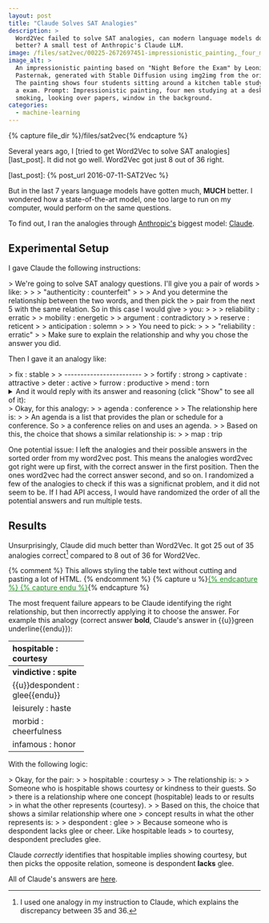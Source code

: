 ```yaml
---
layout: post
title: "Claude Solves SAT Analogies"
description: >
  Word2Vec failed to solve SAT analogies, can modern language models do
  better? A small test of Anthropic's Claude LLM.
image: /files/sat2vec/00225-2672697451-impressionistic_painting,_four_men_studying_at_a_desk,_smoking,_looking_over_papers,_window_in_the_background.png
image_alt: >
  An impressionistic painting based on "Night Before the Exam" by Leonid
  Pasternak, generated with Stable Diffusion using img2img from the original.
  The painting shows four students sitting around a kitchen table studying for
  a exam. Prompt: Impressionistic painting, four men studying at a desk,
  smoking, looking over papers, window in the background.
categories:
  - machine-learning
---
```



{% capture file_dir %}/files/sat2vec{% endcapture %}

Several years ago, I [tried to get Word2Vec to solve SAT
analogies][last_post]. It did not go well. Word2Vec got just 8 out of 36
right.

[last_post]: {% post_url 2016-07-11-SAT2Vec %}

But in the last 7 years language models have gotten much, **MUCH** better. I
wondered how a state-of-the-art model, one too large to run on my computer,
would perform on the same questions.

To find out, I ran the analogies through [Anthropic's][anthropic] biggest
model: [Claude][claude].

[anthropic]: https://www.anthropic.com/
[claude]: https://www.anthropic.com/index/introducing-claude

## Experimental Setup

I gave Claude the following instructions:

<div class="chatgpt-edit-block">
<div class="chatgpt-prompt-only" markdown="1">
> We're going to solve SAT analogy questions. I'll give you a pair of words
> like:
>
>
> "authenticity : counterfeit"
>
>
> And you determine the relationship between the two words, and then pick the
> pair from the next 5 with the same relation. So in this case I would give
> you:
>
>
> reliability : erratic
>
> mobility : energetic
>
> argument : contradictory
>
> reserve : reticent
>
> anticipation : solemn
>
>
> You need to pick:
>
>
> "reliability : erratic"
>
> Make sure to explain the relationship and why you chose the answer you did.
</div>
</div>

Then I gave it an analogy like:

<div class="chatgpt-edit-block">
<div class="chatgpt-prompt-only" markdown="1">
>  fix : stable
>
> <span markdown="0">------------------------</span>
>
>  fortify : strong
>  captivate : attractive
>  deter : active
>  furrow : productive
>  mend : torn
</div>
</div>

<details markdown="1">
<summary markdown="1">
And it would reply with its answer and reasoning (click "Show" to see all of
it):

<div class="chatgpt-edit-block">
<div class="chatgpt-output-only" markdown="1">
> Okay, for this analogy:
>
> agenda : conference
>
> The relationship here is:
>
> An agenda is a list that provides the plan or schedule for a conference. So
> a conference relies on and uses an agenda.
>
> Based on this, the choice that shows a similar relationship is:
>
> map : trip
</div>
</div>

</summary>

<div class="chatgpt-edit-block">
<div class="chatgpt-output-only" markdown="1">
> Okay, for this analogy:
>
> agenda : conference
>
> The relationship here is:
>
> An agenda is a list that provides the plan or schedule for a conference. So
> a conference relies on and uses an agenda.
>
> Based on this, the choice that shows a similar relationship is:
>
> map : trip
>
> Because a trip relies on and uses a map. A map provides the plan and
> guidance for a trip, just as an agenda does for a conference.
>
> The other choices do not show this same kind of relationship:
>
> - Teacher : class - A teacher facilitates a class but a class does not rely
>   on or use a teacher in the same direct way that a conference uses an
>   agenda or a trip uses a map.
> - Executive : employee - An executive oversees employees but employees do
>   not directly rely on or make use of an executive the same way a conference
>   uses an agenda or a trip uses a map.
> - Man : woman - These do not have a direct facilitator/user relationship.
>   They do not rely on each other in the same way.
> - Agency : assignment - While an agency may give out assignments, an
>   assignment does not directly rely on or use an agency in the way a
>   conference uses an agenda or a trip uses a map.
>
> So by analyzing each choice, map : trip is the one option that shows the
> closest relationship to the original pair's dynamic of agenda : conference.
> Please let me know if this makes sense or if you have another analogy
> challenge for me!
</div>
</div>
</details>

One potential issue: I left the analogies and their possible answers in the
sorted order from my word2vec post. This means the analogies word2vec got
right were up first, with the correct answer in the first position. Then the
ones word2vec had the correct answer second, and so on. I randomized a few of
the analogies to check if this was a significnat problem, and it did not seem
to be. If I had API access, I would have randomized the order of all the
potential answers and run multiple tests.

## Results

Unsurprisingly, Claude did much better than Word2Vec. It got 25 out of 35
analogies correct[^previous] compared to 8 out of 36 for Word2Vec.

[^previous]:
    I used one analogy in my instruction to Claude, which explains the
    discrepancy between 35 and 36.

{% comment %} This allows styling the table text without cutting and pasting a
lot of HTML. {% endcomment %}
{% capture u %}<u style="color:ForestGreen">{% endcapture %}
{% capture endu %}</u>{% endcapture %}

The most frequent failure appears to be Claude identifying the right
relationship, but then incorrectly applying it to choose the answer. For
example this analogy (correct answer **bold**, Claude's answer in {{u}}green
underline{{endu}}):

<div class="low-width-table" markdown="1" style="max-width: 30%">

| hospitable : courtesy             |
|:----------------------------------|
| **vindictive : spite**            |
| {{u}}despondent : glee{{endu}}    |
| leisurely : haste                 |
| morbid : cheerfulness             |
| infamous : honor                  |

</div>

With the following logic:

<div class="chatgpt-edit-block">
<div class="chatgpt-output-only" markdown="1">
> Okay, for the pair:
>
> hospitable : courtesy
>
> The relationship is:
>
> Someone who is hospitable shows courtesy or kindness to their guests. So
> there is a relationship where one concept (hospitable) leads to or results
> in what the other represents (courtesy).
>
> Based on this, the choice that shows a similar relationship where one
> concept results in what the other represents is:
>
> despondent : glee
>
> Because someone who is despondent lacks glee or cheer. Like hospitable leads
> to courtesy, despondent precludes glee.
</div>
</div>

Claude _correctly_ identifies that hospitable implies showing courtesy, but
then picks the opposite relation, someone is despondent **lacks** glee.

All of Claude's answers are [here][answers].

[answers]: /blog/sat2vec/claude_results/
